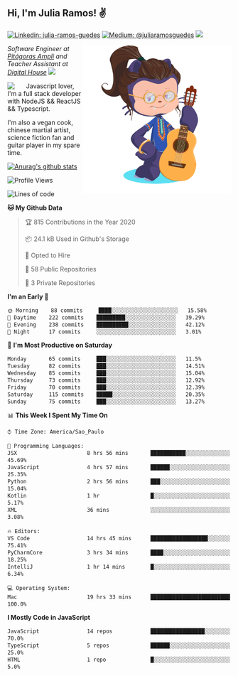 <h2>Hi, I'm Julia Ramos! &#9996</h2>

[![Linkedin: julia-ramos-guedes](https://img.shields.io/badge/-Linkedin-blue?style=flat&logo=Linkedin&logoColor=white&link=https://www.linkedin.com/in/julia-ramos-guedes/)](https://www.linkedin.com/in/julia-ramos-guedes/)
[![Medium: @juliaramosguedes](https://img.shields.io/badge/-Medium-black?style=flat&logo=Medium&logoColor=white&link=https://medium.com/@juliaramosguedes/)](https://medium.com/@juliaramosguedes/)
![](https://medium.com/@juliaramosguedes/followers)

<!-- 
![Waka Readme](https://github.com/juliaramosguedes/juliaramosguedes/workflows/Waka%20Readme/badge.svg)

![GitHub followers](https://img.shields.io/github/followers/juliaramosguedes?label=Follow&style=for-the-badge&logo=Github&logoColor=white)

![Twitter Follow](https://img.shields.io/twitter/follow/juliaramosdev?label=Follow&style=for-the-badge)
<img src="https://icon-icons.com/icons2/2107/PNG/48/file_type_node_icon_130301.png" width="16px">
<img src="https://icon-icons.com/icons2/2108/PNG/48/react_icon_130845.png" width="16px"> 
 -->

<img align='right' src="https://github.com/juliaramosguedes/juliaramosguedes/blob/master/assets/octocat_julia.png?raw=true" width="335">
<p><em>Software Engineer at <a href="https://www.ampli.com.br/graduacao/vestibular">Pitágoras Ampli</a> and Teacher Assistant at <a href="https://www.digitalhouse.com/br/">Digital House</a> <img src="https://media.giphy.com/media/WUlplcMpOCEmTGBtBW/giphy.gif" width="30"> 
</em></p>


<img align='left' src="https://icon-icons.com/icons2/2108/PNG/48/javascript_icon_130900.png" width="42px"> <p>Javascript lover, I'm a full stack developer with NodeJS && ReactJS && Typescript.</p>
<p>I'm also a vegan cook, chinese martial artist, science fiction fan and guitar player in my spare time.</p>

[![Anurag's github stats](https://github-readme-stats.vercel.app/api?username=juliaramosguedes&hide=issues&count_private=true&show_icons=true&theme=dracula)](https://juliaramos.com.br)
<!-- 
<h3>Checkout some stats since 05/08/2020</h3>
 -->
 
<!--START_SECTION:waka-->
![Profile Views](http://img.shields.io/badge/Profile%20Views-0-blue)

![Lines of code](https://img.shields.io/badge/From%20Hello%20World%20I%27ve%20Written-3.3%20million%20lines%20of%20code-blue)

**🐱 My Github Data** 

> 🏆 815 Contributions in the Year 2020
 > 
> 📦 24.1 kB Used in Github's Storage 
 > 
> 💼 Opted to Hire
 > 
> 📜 58 Public Repositories 
 > 
> 🔑 3 Private Repositories  

**I'm an Early 🐤** 

```text
🌞 Morning    88 commits     ████░░░░░░░░░░░░░░░░░░░░░   15.58% 
🌆 Daytime    222 commits    █████████░░░░░░░░░░░░░░░░   39.29% 
🌃 Evening    238 commits    ██████████░░░░░░░░░░░░░░░   42.12% 
🌙 Night      17 commits     ░░░░░░░░░░░░░░░░░░░░░░░░░   3.01%

```
📅 **I'm Most Productive on Saturday** 

```text
Monday       65 commits     ███░░░░░░░░░░░░░░░░░░░░░░   11.5% 
Tuesday      82 commits     ███░░░░░░░░░░░░░░░░░░░░░░   14.51% 
Wednesday    85 commits     ███░░░░░░░░░░░░░░░░░░░░░░   15.04% 
Thursday     73 commits     ███░░░░░░░░░░░░░░░░░░░░░░   12.92% 
Friday       70 commits     ███░░░░░░░░░░░░░░░░░░░░░░   12.39% 
Saturday     115 commits    █████░░░░░░░░░░░░░░░░░░░░   20.35% 
Sunday       75 commits     ███░░░░░░░░░░░░░░░░░░░░░░   13.27%

```


📊 **This Week I Spent My Time On** 

```text
⌚︎ Time Zone: America/Sao_Paulo

💬 Programming Languages: 
JSX                      8 hrs 56 mins       ███████████░░░░░░░░░░░░░░   45.69% 
JavaScript               4 hrs 57 mins       ██████░░░░░░░░░░░░░░░░░░░   25.35% 
Python                   2 hrs 56 mins       ███░░░░░░░░░░░░░░░░░░░░░░   15.04% 
Kotlin                   1 hr                █░░░░░░░░░░░░░░░░░░░░░░░░   5.17% 
XML                      36 mins             ░░░░░░░░░░░░░░░░░░░░░░░░░   3.08%

🔥 Editors: 
VS Code                  14 hrs 45 mins      ██████████████████░░░░░░░   75.41% 
PyCharmCore              3 hrs 34 mins       ████░░░░░░░░░░░░░░░░░░░░░   18.25% 
IntelliJ                 1 hr 14 mins        █░░░░░░░░░░░░░░░░░░░░░░░░   6.34%

💻 Operating System: 
Mac                      19 hrs 33 mins      █████████████████████████   100.0%

```

**I Mostly Code in JavaScript** 

```text
JavaScript               14 repos            █████████████████░░░░░░░░   70.0% 
TypeScript               5 repos             ██████░░░░░░░░░░░░░░░░░░░   25.0% 
HTML                     1 repo              █░░░░░░░░░░░░░░░░░░░░░░░░   5.0%

```



<!--END_SECTION:waka-->
